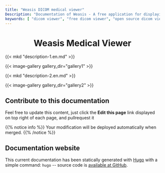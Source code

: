 ```yaml
---
title: "Weasis DICOM medical viewer"
Description: "Documentation of Weasis - A free application for displaying medical images"
keywords: [ "dicom viewer", "free dicom viewer", "open source dicom viewer", "weasis dicom viewer",  "multi-platform dicom viewer", "dicom", "pacs", "pacs viewer", "clinical viewer", "radiolgical viewer", "linux dicom viewer",  "mac dicom viewer" ]
---
```

# <center>Weasis Medical Viewer</center>

{{< mkd "description-1.en.md" >}}

{{< image-gallery gallery_dir="gallery1" >}}

{{< mkd "description-2.en.md" >}}

{{< image-gallery gallery_dir="gallery2" >}}

## Contribute to this documentation
Feel free to update this content, just click the **Edit this page** link displayed on top right of each page, and pullrequest it

{{% notice info %}}
Your modification will be deployed automatically when merged.
{{% /notice %}}

## Documentation website
This current documentation has been statically generated with [Hugo](https://gohugo.io) with a simple command: `hugo` -- source code is [available at GitHub](https://github.com/nroduit/nroduit.github.io).
